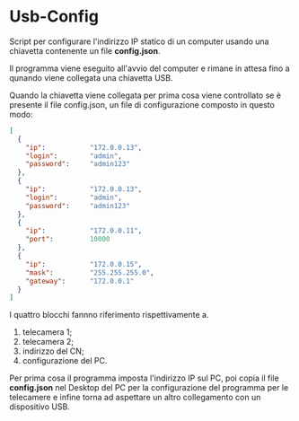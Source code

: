 # Usb-Config
Script per configurare l'indirizzo IP statico di un computer usando una chiavetta contenente un file **config.json**.

Il programma viene eseguito all'avvio del computer e rimane in attesa fino a qunando viene collegata una chiavetta USB. 

Quando la chiavetta viene collegata per prima cosa viene controllato se è presente il file config.json, un file di configurazione composto in questo modo:

```json
[
  {
    "ip":           "172.0.0.13",
    "login":        "admin",
    "password":     "admin123"
  },
  {
    "ip":           "172.0.0.13",
    "login":        "admin",
    "password":     "admin123"
  },
  {
    "ip":           "172.0.0.11",
    "port":         10000
  },
  {
    "ip":           "172.0.0.15",
    "mask":         "255.255.255.0",
    "gateway":      "172.0.0.1"
  }
]
```

I quattro blocchi fannno riferimento rispettivamente a.

1. telecamera 1;
2. telecamera 2;
3. indirizzo del CN;
4. configurazione del PC.

Per prima cosa il programma imposta l'indirizzo IP sul PC, poi copia il file **config.json** nel Desktop del PC per la configurazione del programma per le telecamere e infine torna ad aspettare un altro collegamento con un dispositivo USB.
